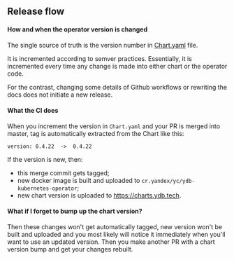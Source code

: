 ## Release flow

#### How and when the operator version is changed

The single source of truth is the version number in
[Chart.yaml](https://github.com/ydb-platform/ydb-kubernetes-operator/blob/master/deploy/ydb-operator/Chart.yaml#L18)
file.

It is incremented according to semver practices. Essentially, it is incremented every
time any change is made into either chart or the operator code.

For the contrast, changing some details of Github workflows or rewriting the docs
does not initiate a new release.

#### What the CI does

When you increment the version in `Chart.yaml` and your PR is merged into master, tag
is automatically extracted from the Chart like this:

```
version: 0.4.22  ->  0.4.22
```

If the version is new, then:

- this merge commit gets tagged;
- new docker image is built and uploaded to `cr.yandex/yc/ydb-kubernetes-operator`;
- new chart version is uploaded to https://charts.ydb.tech.

#### What if I forget to bump up the chart version?

Then these changes won't get automatically tagged, new version won't be built and
uploaded and you most likely will notice it immediately when you'll want to use an
updated version. Then you make another PR with a chart version bump and get your
changes rebuilt.
